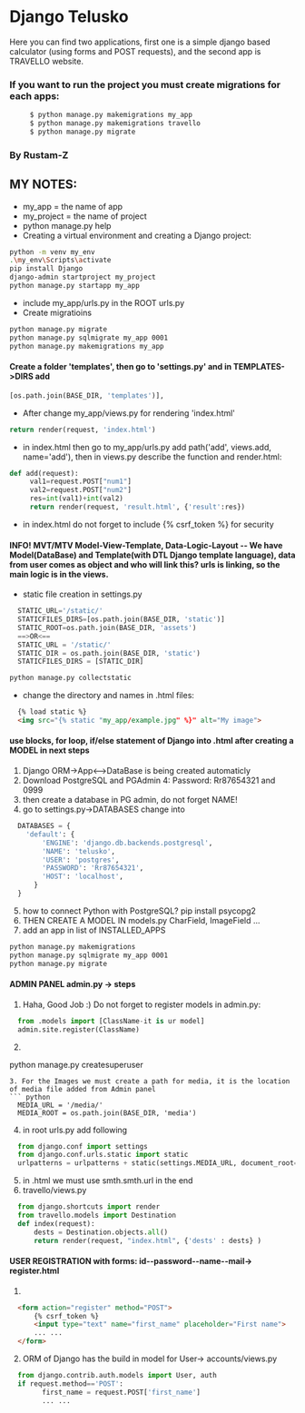 # Django Telusko
Here you can find two applications, first one is a simple django based calculator (using forms and POST requests), and the second app is TRAVELLO website.
### If you want to run the project you must create migrations for each apps:
``` bash
     $ python manage.py makemigrations my_app
     $ python manage.py makemigrations travello
     $ python manage.py migrate
```
### By Rustam-Z

## MY NOTES:
- my_app = the name of app
- my_project = the name of project
- python manage.py help
- Creating a virtual environment and creating a Django project:
``` bash
python -m venv my_env
.\my_env\Scripts\activate
pip install Django
django-admin startproject my_project
python manage.py startapp my_app
```
- include my_app/urls.py in the ROOT urls.py
- Create migratioins
``` bash 
python manage.py migrate
python manage.py sqlmigrate my_app 0001
python manage.py makemigrations my_app
```
#### Create a folder 'templates', then go to 'settings.py' and in TEMPLATES->DIRS add 
``` python 
[os.path.join(BASE_DIR, 'templates')],
```
- After change my_app/views.py for rendering 'index.html'
``` python
return render(request, 'index.html')
```
- in index.html <from action='add' method='POST'> then go to my_app/urls.py add path('add', views.add, name='add'), then in views.py describe the function and render.html:
 ``` python
 def add(request):
      val1=request.POST["num1"]
      val2=request.POST["num2"]
      res=int(val1)+int(val2)
      return render(request, 'result.html', {'result':res})
```
- in index.html do not forget to include {% csrf_token %} for security 

#### INFO! MVT/MTV Model-View-Template, Data-Logic-Layout -- We have Model(DataBase) and Template(with DTL Django template language), data from user comes as object and who   will link this? urls is linking, so the main logic is in the views.

- static file creation in settings.py
``` python
  STATIC_URL='/static/' 
  STATICFILES_DIRS=[os.path.join(BASE_DIR, 'static')]
  STATIC_ROOT=os.path.join(BASE_DIR, 'assets')
  ==>OR<==
  STATIC_URL = '/static/'
  STATIC_DIR = os.path.join(BASE_DIR, 'static')
  STATICFILES_DIRS = [STATIC_DIR]
```
``` bash
python manage.py collectstatic
```
- change the directory and names in .html files:
``` html
  {% load static %}
  <img src="{% static "my_app/example.jpg" %}" alt="My image">
```
#### use blocks, for loop, if/else statement of Django into .html after creating a MODEL in next steps 
1. Django ORM->App<-->DataBase is being created automaticly
2. Download PostgreSQL and PGAdmin 4: Password: Rr87654321 and 0999
3. then create a database in PG admin, do not forget NAME!
4. go to settings.py->DATABASES change into
``` python
  DATABASES = {
    'default': {
        'ENGINE': 'django.db.backends.postgresql',
        'NAME': 'telusko', 
        'USER': 'postgres',
        'PASSWORD': 'Rr87654321',
        'HOST': 'localhost',
      }
  }
 ```
5. how to connect Python with PostgreSQL? pip install psycopg2
6. THEN CREATE A MODEL IN models.py CharField, ImageField ...
7. add an app in list of INSTALLED_APPS

``` bash 
python manage.py makemigrations
python manage.py sqlmigrate my_app 0001
python manage.py migrate
```
#### ADMIN PANEL admin.py -> steps
1. Haha, Good Job :) Do not forget to register models in admin.py:
  ``` python
    from .models import [ClassName-it is ur model]
    admin.site.register(ClassName)
 ```
2. ``` bash
python manage.py createsuperuser
```
3. For the Images we must create a path for media, it is the location of media file added from Admin panel
``` python
  MEDIA_URL = '/media/'
  MEDIA_ROOT = os.path.join(BASE_DIR, 'media')
```
4. in root urls.py add following
``` python
  from django.conf import settings
  from django.conf.urls.static import static
  urlpatterns = urlpatterns + static(settings.MEDIA_URL, document_root=settings.MEDIA_ROOT)
  ```
5. in .html we must use smth.smth.url in the end 
6. travello/views.py
``` python
  from django.shortcuts import render
  from travello.models import Destination
  def index(request):
      dests = Destination.objects.all()
      return render(request, "index.html", {'dests' : dests} )
  ```
#### USER REGISTRATION with forms: id--password--name--mail-> register.html
1. 
``` html
  <form action="register" method="POST">
      {% csrf_token %}
      <input type="text" name="first_name" placeholder="First name">
      ... ...
  </form>
```
2. ORM of Django has the build in model for User-> accounts/views.py
``` python
  from django.contrib.auth.models import User, auth
  if request.method=='POST':
        first_name = request.POST['first_name']
        ... ...
  ```
        


